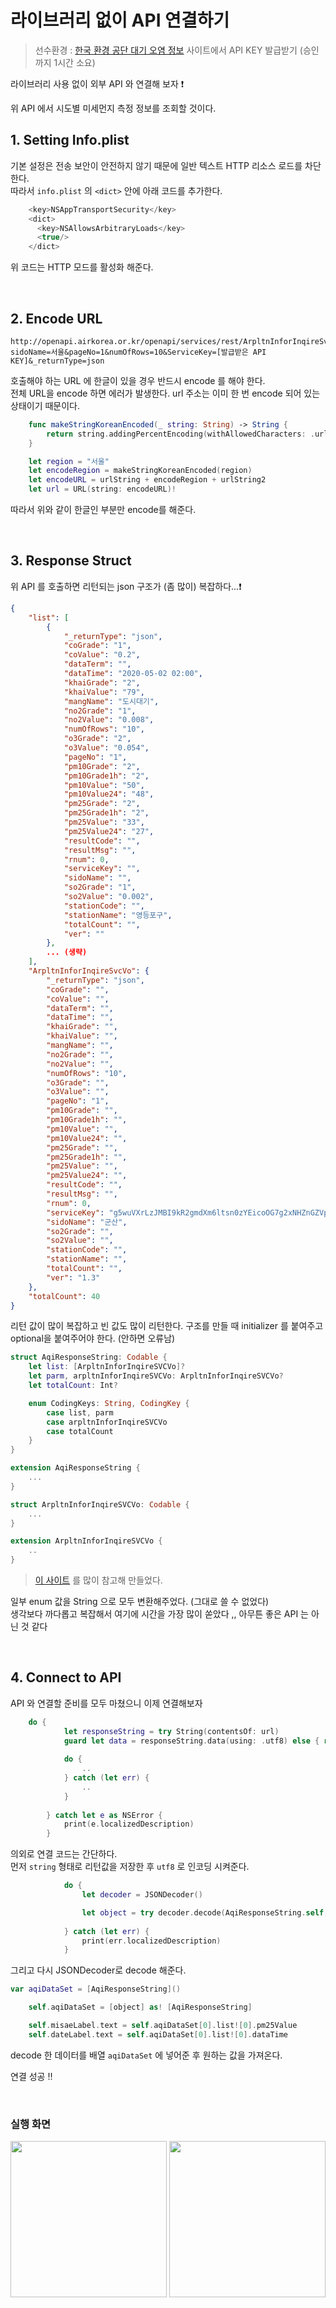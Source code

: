 # 라이브러리 없이 API 연결하기

> 선수환경 : [한국 환경 공단 대기 오염 정보](https://www.data.go.kr/dataset/15000581/openapi.do) 사이트에서 API KEY 발급받기 (승인까지 1시간 소요)

라이브러리 사용 없이 외부 API 와 연결해 보자 ❗️    

위 API 에서 시도별 미세먼지 측정 정보를 조회할 것이다.

## 1. Setting Info.plist

기본 설정은 전송 보안이 안전하지 않기 때문에 일반 텍스트 HTTP 리소스 로드를 차단한다.   
따라서 `info.plist` 의 `<dict>` 안에 아래 코드를 추가한다.

```swift
    <key>NSAppTransportSecurity</key>
    <dict>
      <key>NSAllowsArbitraryLoads</key>
      <true/>
    </dict>
```

위 코드는 HTTP 모드를 활성화 해준다.   

<br/>

## 2. Encode URL

```
http://openapi.airkorea.or.kr/openapi/services/rest/ArpltnInforInqireSvc/getCtprvnRltmMesureDnsty?sidoName=서울&pageNo=1&numOfRows=10&ServiceKey=[발급받은 API KEY]&_returnType=json
```

호출해야 하는 URL 에 한글이 있을 경우 반드시 encode 를 해야 한다.   
전체 URL을 encode 하면 에러가 발생한다. url 주소는 이미 한 번 encode 되어 있는 상태이기 때문이다.


```swift
    func makeStringKoreanEncoded(_ string: String) -> String {
        return string.addingPercentEncoding(withAllowedCharacters: .urlFragmentAllowed) ?? string
    }
```

```swift
    let region = "서울"
    let encodeRegion = makeStringKoreanEncoded(region)
    let encodeURL = urlString + encodeRegion + urlString2
    let url = URL(string: encodeURL)!
```

따라서 위와 같이 한글인 부분만 encode를 해준다.

<br/>

## 3. Response Struct

위 API 를 호출하면 리턴되는 json 구조가 (좀 많이) 복잡하다...❗️    

```json
{
    "list": [
        {
            "_returnType": "json",
            "coGrade": "1",
            "coValue": "0.2",
            "dataTerm": "",
            "dataTime": "2020-05-02 02:00",
            "khaiGrade": "2",
            "khaiValue": "79",
            "mangName": "도시대기",
            "no2Grade": "1",
            "no2Value": "0.008",
            "numOfRows": "10",
            "o3Grade": "2",
            "o3Value": "0.054",
            "pageNo": "1",
            "pm10Grade": "2",
            "pm10Grade1h": "2",
            "pm10Value": "50",
            "pm10Value24": "48",
            "pm25Grade": "2",
            "pm25Grade1h": "2",
            "pm25Value": "33",
            "pm25Value24": "27",
            "resultCode": "",
            "resultMsg": "",
            "rnum": 0,
            "serviceKey": "",
            "sidoName": "",
            "so2Grade": "1",
            "so2Value": "0.002",
            "stationCode": "",
            "stationName": "영등포구",
            "totalCount": "",
            "ver": ""
        },
        ... (생략)
    ],
    "ArpltnInforInqireSvcVo": {
        "_returnType": "json",
        "coGrade": "",
        "coValue": "",
        "dataTerm": "",
        "dataTime": "",
        "khaiGrade": "",
        "khaiValue": "",
        "mangName": "",
        "no2Grade": "",
        "no2Value": "",
        "numOfRows": "10",
        "o3Grade": "",
        "o3Value": "",
        "pageNo": "1",
        "pm10Grade": "",
        "pm10Grade1h": "",
        "pm10Value": "",
        "pm10Value24": "",
        "pm25Grade": "",
        "pm25Grade1h": "",
        "pm25Value": "",
        "pm25Value24": "",
        "resultCode": "",
        "resultMsg": "",
        "rnum": 0,
        "serviceKey": "g5wuVXrLzJMBI9kR2gmdXm6ltsn0zYEicoOG7g2xNHZnGZVp9v7znsIO45M2l7R6rlE5wiD/jtIZupMYvyN2Pg==",
        "sidoName": "군산",
        "so2Grade": "",
        "so2Value": "",
        "stationCode": "",
        "stationName": "",
        "totalCount": "",
        "ver": "1.3"
    },
    "totalCount": 40
}
```

리턴 값이 많이 복잡하고 빈 값도 많이 리턴한다.
구조를 만들 때 initializer 를 붙여주고 optional을 붙여주어야 한다. (안하면 오류남)   

```swift
struct AqiResponseString: Codable {
    let list: [ArpltnInforInqireSVCVo]?
    let parm, arpltnInforInqireSVCVo: ArpltnInforInqireSVCVo?
    let totalCount: Int?

    enum CodingKeys: String, CodingKey {
        case list, parm
        case arpltnInforInqireSVCVo
        case totalCount
    }
}

extension AqiResponseString {
    ...
}

struct ArpltnInforInqireSVCVo: Codable {
    ...
}

extension ArpltnInforInqireSVCVo {
    ..
}
```

> [이 사이트](https://app.quicktype.io/) 를 많이 참고해 만들었다.

일부 enum 값을 String 으로 모두 변환해주었다. (그대로 쓸 수 없었다)    
생각보다 까다롭고 복잡해서 여기에 시간을 가장 많이 쏟았다 ,, 아무튼 좋은 API 는 아닌 것 같다

<br/>

## 4. Connect to API

API 와 연결할 준비를 모두 마쳤으니 이제 연결해보자

```swift
    do {
            let responseString = try String(contentsOf: url)
            guard let data = responseString.data(using: .utf8) else { return }
            
            do {
                ..
            } catch (let err) {
                ..
            }
  
        } catch let e as NSError {
            print(e.localizedDescription)
        }
```

의외로 연결 코드는 간단하다.    
먼저 `string` 형태로 리턴값을 저장한 후 `utf8` 로 인코딩 시켜준다.

```swift
            do {
                let decoder = JSONDecoder()

                let object = try decoder.decode(AqiResponseString.self, from: data)
                
            } catch (let err) {
                print(err.localizedDescription)
            }
```

그리고 다시 JSONDecoder로 decode 해준다.

```swift
var aqiDataSet = [AqiResponseString]()
```

```swift
    self.aqiDataSet = [object] as! [AqiResponseString]

    self.misaeLabel.text = self.aqiDataSet[0].list![0].pm25Value
    self.dateLabel.text = self.aqiDataSet[0].list![0].dataTime
```

decode 한 데이터를 배열 `aqiDataSet` 에 넣어준 후 원하는 값을 가져온다.   

연결 성공 ‼️

<br/>

### 실행 화면

<img src="./screenshots/api1.png" width="250"> <img src="./screenshots/api2.png" width="250">
